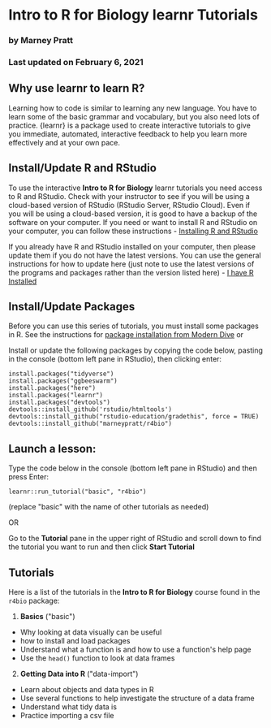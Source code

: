 # Intro to R for Biology learnr Tutorials

### by Marney Pratt

### Last updated on February 6, 2021

## Why use learnr to learn R?

Learning how to code is similar to learning any new language. You have to learn some of the basic grammar and vocabulary, but you also need lots of practice. {learnr} is a package used to create interactive tutorials to give you immediate, automated, interactive feedback to help you learn more effectively and at your own pace.


## Install/Update R and RStudio

To use the interactive **Intro to R for Biology** learnr tutorials you need access to R and RStudio. Check with your instructor to see if you will be using a cloud-based version of RStudio (RStudio Server, RStudio Cloud). Even if you will be using a cloud-based version, it is good to have a backup of the software on your computer. If you need or want to install R and RStudio on your computer, you can follow these instructions - [Installing R and RStudio](https://moderndive.com/1-getting-started.html#installing)

If you already have R and RStudio installed on your computer, then please update them if you do not have the latest versions. You can use the general instructions for how to update here (just note to use the latest versions of the programs and packages rather than the version listed here) - [I have R Installed](https://jennhuck.github.io/workshops/install_update_R.html#%E2%80%9Ci_have_r_installed%E2%80%9D)


## Install/Update Packages

Before you can use this series of tutorials, you must install some packages in R.  See the instructions for [package installation from Modern Dive](https://moderndive.com/1-getting-started.html#package-installation) or 

Install or update the following packages by copying the code below, pasting in the console (bottom left pane in RStudio), then clicking enter:

```
install.packages("tidyverse")   
install.packages("ggbeeswarm")  
install.packages("here")
install.packages("learnr") 
install.packages("devtools")
devtools::install_github('rstudio/htmltools')
devtools::install_github("rstudio-education/gradethis", force = TRUE)
devtools::install_github("marneypratt/r4bio")

```

## Launch a lesson:

Type the code below in the console (bottom left pane in RStudio) and then press Enter:

`learnr::run_tutorial("basic", "r4bio")`

(replace "basic" with the name of other tutorials as needed)

OR

Go to the **Tutorial** pane in the upper right of RStudio and scroll down to find the tutorial you want to run and then click **Start Tutorial**


## Tutorials

Here is a list of the tutorials in the **Intro to R for Biology** course found in the `r4bio` package:

1. **Basics** ("basic")

* Why looking at data visually can be useful
* how to install and load packages
* Understand what a function is and how to use a function's help page
* Use the `head()` function to look at data frames   

2. **Getting Data into R** ("data-import")

* Learn about objects and data types in R
* Use several functions to help investigate the structure of a data frame
* Understand what tidy data is
* Practice importing a csv file


